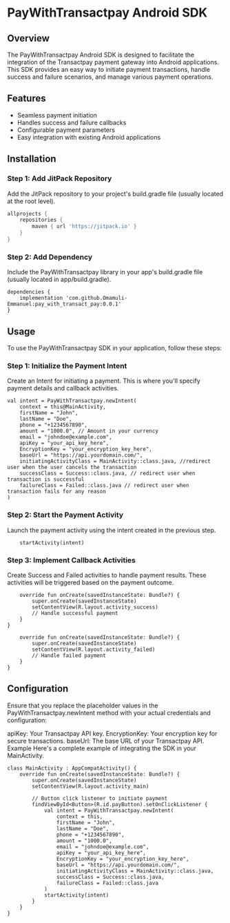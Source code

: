 # PayWithTransactpay Android SDK

## Overview

The PayWithTransactpay Android SDK is designed to facilitate the integration of the Transactpay payment gateway into Android applications. This SDK provides an easy way to initiate payment transactions, handle success and failure scenarios, and manage various payment operations.

## Features

- Seamless payment initiation
- Handles success and failure callbacks
- Configurable payment parameters
- Easy integration with existing Android applications

## Installation

### Step 1: Add JitPack Repository

Add the JitPack repository to your project's build.gradle file (usually located at the root level).

```gradle
allprojects {
    repositories {
        maven { url 'https://jitpack.io' }
    }
}
```

### Step 2: Add Dependency
Include the PayWithTransactpay library in your app's build.gradle file (usually located in app/build.gradle).
```
dependencies {
    implementation 'com.github.Omamuli-Emmanuel:pay_with_transact_pay:0.0.1'
}
```

## Usage
To use the PayWithTransactpay SDK in your application, follow these steps:

### Step 1: Initialize the Payment Intent
Create an Intent for initiating a payment. This is where you'll specify payment details and callback activities.
```
val intent = PayWithTransactpay.newIntent(
    context = this@MainActivity,
    firstName = "John",
    lastName = "Doe",
    phone = "+1234567890",
    amount = "1000.0", // Amount in your currency
    email = "johndoe@example.com",
    apiKey = "your_api_key_here",
    EncryptionKey = "your_encryption_key_here",
    baseUrl = "https://api.yourdomain.com/",
    initiatingActivityClass = MainActivity::class.java, //redirect user when the user cancels the transaction
    successClass = Success::class.java, // redirect user when transaction is successful
    failureClass = Failed::class.java // redirect user when transaction fails for any reason
)
```

### Step 2: Start the Payment Activity
Launch the payment activity using the intent created in the previous step.
```
    startActivity(intent)
```

### Step 3: Implement Callback Activities

Create Success and Failed activities to handle payment results. These activities will be triggered based on the payment outcome.

```class Success : AppCompatActivity() {
    override fun onCreate(savedInstanceState: Bundle?) {
        super.onCreate(savedInstanceState)
        setContentView(R.layout.activity_success)
        // Handle successful payment
    }
}
```

```class Failed : AppCompatActivity() {
    override fun onCreate(savedInstanceState: Bundle?) {
        super.onCreate(savedInstanceState)
        setContentView(R.layout.activity_failed)
        // Handle failed payment
    }
}
```

## Configuration

Ensure that you replace the placeholder values in the PayWithTransactpay.newIntent method with your actual credentials and configuration:

apiKey: Your Transactpay API key.
EncryptionKey: Your encryption key for secure transactions.
baseUrl: The base URL of your Transactpay API.
Example
Here's a complete example of integrating the SDK in your MainActivity.
```
class MainActivity : AppCompatActivity() {
    override fun onCreate(savedInstanceState: Bundle?) {
        super.onCreate(savedInstanceState)
        setContentView(R.layout.activity_main)

        // Button click listener to initiate payment
        findViewById<Button>(R.id.payButton).setOnClickListener {
            val intent = PayWithTransactpay.newIntent(
                context = this,
                firstName = "John",
                lastName = "Doe",
                phone = "+1234567890",
                amount = "1000.0",
                email = "johndoe@example.com",
                apiKey = "your_api_key_here",
                EncryptionKey = "your_encryption_key_here",
                baseUrl = "https://api.yourdomain.com/",
                initiatingActivityClass = MainActivity::class.java,
                successClass = Success::class.java,
                failureClass = Failed::class.java
            )
            startActivity(intent)
        }
    }
}
```
